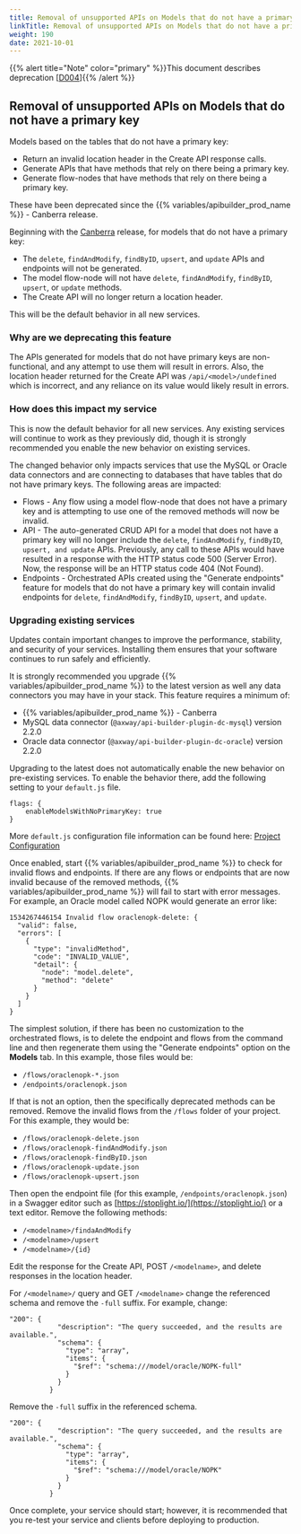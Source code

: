 ```yaml
---
title: Removal of unsupported APIs on Models that do not have a primary key
linkTitle: Removal of unsupported APIs on Models that do not have a primary key
weight: 190
date: 2021-10-01
---
```


{{% alert title="Note" color="primary" %}}This document describes deprecation \[[D004](/docs/deprecations/#D004)\]{{% /alert %}}

## Removal of unsupported APIs on Models that do not have a primary key

Models based on the tables that do not have a primary key:

* Return an invalid location header in the Create API response calls.
* Generate APIs that have methods that rely on there being a primary key.
* Generate flow-nodes that have methods that rely on there being a primary key.

These have been deprecated since the {{% variables/apibuilder_prod_name %}} - Canberra release.

Beginning with the [Canberra](/docs/release_notes/standalone_-_17_august_2018/) release, for models that do not have a primary key:

* The `delete`, `findAndModify`, `findByID`, `upsert`, and `update` APIs and endpoints will not be generated.
* The model flow-node will not have `delete`, `findAndModify`, `findByID`, `upsert`, or `update` methods.
* The Create API will no longer return a location header.

This will be the default behavior in all new services.

### Why are we deprecating this feature

The APIs generated for models that do not have primary keys are non-functional, and any attempt to use them will result in errors. Also, the location header returned for the Create API was `/api/<model>/undefined` which is incorrect, and any reliance on its value would likely result in errors.

### How does this impact my service

This is now the default behavior for all new services. Any existing services will continue to work as they previously did, though it is strongly recommended you enable the new behavior on existing services.

The changed behavior only impacts services that use the MySQL or Oracle data connectors and are connecting to databases that have tables that do not have primary keys. The following areas are impacted:

* Flows - Any flow using a model flow-node that does not have a primary key and is attempting to use one of the removed methods will now be invalid.
* API - The auto-generated CRUD API for a model that does not have a primary key will no longer include the `delete`, `findAndModify`, `findByID`, `upsert, and update` APIs. Previously, any call to these APIs would have resulted in a response with the HTTP status code 500 (Server Error). Now, the response will be an HTTP status code 404 (Not Found).
* Endpoints - Orchestrated APIs created using the "Generate endpoints" feature for models that do not have a primary key will contain invalid endpoints for `delete`, `findAndModify`, `findByID`, `upsert`, and `update`.

### Upgrading existing services

Updates contain important changes to improve the performance, stability, and security of your services. Installing them ensures that your software continues to run safely and efficiently.

It is strongly recommended you upgrade {{% variables/apibuilder_prod_name %}} to the latest version as well any data connectors you may have in your stack. This feature requires a minimum of:

* {{% variables/apibuilder_prod_name %}} - Canberra
* MySQL data connector (`@axway/api-builder-plugin-dc-mysql`) version 2.2.0
* Oracle data connector (`@axway/api-builder-plugin-dc-oracle`) version 2.2.0

Upgrading to the latest does not automatically enable the new behavior on pre-existing services. To enable the behavior there, add the following setting to your `default.js` file.

```
flags: {
    enableModelsWithNoPrimaryKey: true
}
```

More `default.js` configuration file information can be found here: [Project Configuration](/docs/developer_guide/project/configuration/project_configuration/#flags)

Once enabled, start {{% variables/apibuilder_prod_name %}} to check for invalid flows and endpoints. If there are any flows or endpoints that are now invalid because of the removed methods, {{% variables/apibuilder_prod_name %}} will fail to start with error messages. For example, an Oracle model called NOPK would generate an error like:

```
1534267446154 Invalid flow oraclenopk-delete: {
  "valid": false,
  "errors": [
    {
      "type": "invalidMethod",
      "code": "INVALID_VALUE",
      "detail": {
        "node": "model.delete",
        "method": "delete"
      }
    }
  ]
}
```

The simplest solution, if there has been no customization to the orchestrated flows, is to delete the endpoint and flows from the command line and then regenerate them using the "Generate endpoints" option on the **Models** tab. In this example, those files would be:

* `/flows/oraclenopk-*.json`
* `/endpoints/oraclenopk.json`

If that is not an option, then the specifically deprecated methods can be removed. Remove the invalid flows from the `/flows` folder of your project. For this example, they would be:

* `/flows/oraclenopk-delete.json`
* `/flows/oraclenopk-findAndModify.json`
* `/flows/oraclenopk-findByID.json`
* `/flows/oraclenopk-update.json`
* `/flows/oraclenopk-upsert.json`

Then open the endpoint file (for this example, `/endpoints/oraclenopk.json`) in a Swagger editor such as [https://stoplight.io/](https://stoplight.io/) or a text editor. Remove the following methods:

* `/<modelname>/findaAndModify`
* `/<modelname>/upsert`
* `/<modelname>/{id}`

Edit the response for the Create API, POST `/<modelname>`, and delete responses in the location header.

For `/<modelname>/` query and GET `/<modelname>` change the referenced schema and remove the `-full` suffix. For example, change:

```
"200": {
            "description": "The query succeeded, and the results are available.",
            "schema": {
              "type": "array",
              "items": {
                "$ref": "schema:///model/oracle/NOPK-full"
              }
            }
          }
```

Remove the `-full` suffix in the referenced schema.

```
"200": {
            "description": "The query succeeded, and the results are available.",
            "schema": {
              "type": "array",
              "items": {
                "$ref": "schema:///model/oracle/NOPK"
              }
            }
          }
```

Once complete, your service should start; however, it is recommended that you re-test your service and clients before deploying to production.
